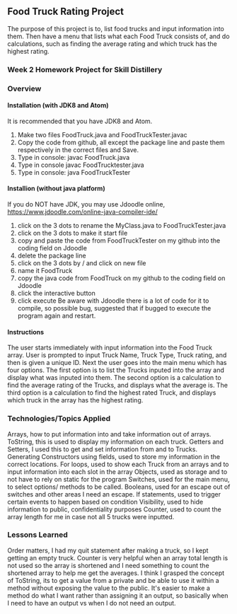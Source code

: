 ## Food Truck Rating Project
The purpose of this project is to, list food trucks and input information into them.
Then have a menu that lists what each Food Truck consists of, and do calculations,
such as finding the average rating and which truck has the highest rating.

### Week 2 Homework Project for Skill Distillery

### Overview
#### Installation (with JDK8 and Atom)
It is recommended that you have JDK8 and Atom.
1. Make two files FoodTruck.java and FoodTruckTester.javac
2. Copy the code from github, all except the package line and paste them respectively in the correct files and Save.
3. Type in console: javac FoodTruck.java
4. Type in console javac FoodTrucktester.java
5. Type in console: java FoodTruckTester


#### Installion (without java platform)
If you do NOT have JDK, you may use Jdoodle online, https://www.jdoodle.com/online-java-compiler-ide/
1. click on the 3 dots to rename the MyClass.java to FoodTruckTester.java
2. click on the 3 dots to make it start file
3. copy and paste the code from FoodTruckTester on my github into the coding field on Jdoodle
4. delete the package line
5. click on the 3 dots by / and click on new file
6. name it FoodTruck
7. copy the java code from FoodTruck on my github to the coding field on Jdoodle
8. click the interactive button
9. click execute
Be aware with Jdoodle there is a lot of code for it to compile, so possible bug, suggested that if bugged to execute the program again and restart.
#### Instructions
The user starts immediately with input information into the Food Truck array.
User is prompted to input Truck Name, Truck Type, Truck rating, and then is given
a unique ID.
Next the user goes into the main menu which has four options.
The first option is to list the Trucks inputed into the array and display what
was inputed into them.
The second option is a calculation to find the average rating of the Trucks,
and displays what the average is.
The third option is a calculation to find the highest rated Truck, and
displays which truck in the array has the highest rating.

### Technologies/Topics Applied
Arrays, how to put information into and take information out of arrays.
ToString, this is used to display my information on each truck.
Getters and Setters, I used this to get and set information from and to Trucks.
Generating Constructors using fields, used to store my information in the correct locations.
For loops, used to show each Truck from an arrays and to input information into each slot in the array
Objects, used as storage and to not have to rely on static for the program
Switches, used for the main menu, to select options/ methods to be called.
Booleans, used for an escape out of switches and other areas I need an escape.
If statements, used to trigger certain events to happen based on condition
Visibility, used to hide information to public, confidentiality purposes
Counter, used to count the array length for me in case not all 5 trucks were inputted.
### Lessons Learned
Order matters, I had my quit statement after making a truck, so I kept getting
an empty truck.
Counter is very helpful when an array total length is not used so the array is
shortened and I need something to count the shortened array to help me get the
averages.
I think I grasped the concept of ToString, its to get a value from a private
and be able to use it within a method without exposing the value to the public.
It's easier to make a method do what I want rather than assigning it an output,
so basically when I need to have an output vs when I do not need an output.
